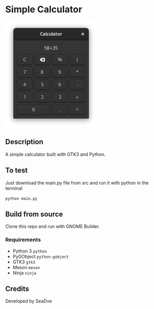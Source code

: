 # Simple Calculator
![alt text](https://github.com/SeaDve/simple-calculator/blob/main/133142340_406209627368216_8013540224825094198_n.png?raw=true)


## Description 

A simple calculator built with GTK3 and Python.

## To test

Just download the main.py file from src and run it with python in the terminal

`python main.py`

## Build from source

Clone this repo and run with GNOME Builder.

### Requirements

- Python 3 `python`
- PyGObject `python-gobject`
- GTK3 `gtk3`
- Meson `meson`
- Ninja `ninja`


## Credits

Developed by SeaDve
